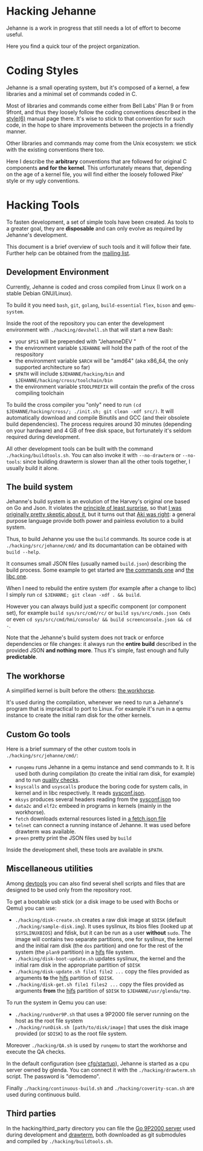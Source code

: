 Hacking Jehanne
===============

Jehanne is a work in progress that still needs a lot of effort to become
useful.

Here you find a quick tour of the project organization.

Coding Styles
=============
Jehanne is a small operating system, but it's composed of a kernel, a
few libraries and a minimal set of commands coded in C.

Most of libraries and commands come either from Bell Labs' Plan 9 or
from 9front, and thus they loosely follow the coding conventions
described in the [style(6)] manual page there.
It's wise to stick to that convention for such code, in the hope to
share improvements between the projects in a friendly manner.

Other libraries and commands may come from the Unix ecosystem:
we stick with the existing conventions there too.

Here I describe the **arbitrary** conventions that are followed for
original C components **and for the kernel**.
This unfortunately means that, depending on the age of a kernel file,
you will find either the loosely followed Pike' style or my ugly
conventions.




Hacking Tools
=============

To fasten development, a set of simple tools have been created.
As tools to a greater goal, they are **disposable** and can only evolve
as required by Jehanne's development.

This document is a brief overview of such tools and it will follow
their fate.
Further help can be obtained from the [mailing list].

Development Environment
-----------------------

Currently, Jehanne is coded and cross compiled from Linux (I work on a
stable Debian GNU/Linux).

To build it you need `bash`, `git`, `golang`, `build-essential` `flex`,
`bison` and `qemu-system`.

Inside the root of the repository you can enter the development
environment with `./hacking/devshell.sh` that will start a new Bash:

* your `$PS1` will be prepended with "JehanneDEV "
* the environment variable `$JEHANNE` will hold the path of the root
  of the respository
* the environment variable `$ARCH` will be "amd64" (aka x86_64, the
  only supported architecture so far)
* `$PATH` will include `$JEHANNE/hacking/bin` and
  `$JEHANNE/hacking/cross/toolchain/bin`
* the environment variable `$TOOLPREFIX` will contain the prefix of
  the cross compiling toolchain

To build the cross compiler you "only" need to run
`(cd $JEHANNE/hacking/cross/; ./init.sh; git clean -xdf src/)`.
It will automatically download and compile Binutils and GCC
(and their obsolete build dependencies).
The process requires around 30 minutes (depending on your hardware)
and 4 GB of free disk space, but fortunately it's seldom required
during development.

All other development tools can be built with the command
`./hacking/buildtools.sh`.
You can also invoke it with `--no-drawterm` or `--no-tools`: since
building drawterm is slower than all the other tools together, I
usually build it alone.

The build system
----------------

Jehanne's build system is an evolution of the Harvey's original one
based on Go and Json. It violates the [principle of least surprise],
so that [I was originally pretty skeptic about it], but it turns out
that [Aki was right]: a general purpose language provide both power
and painless evolution to a build system.

Thus, to build Jehanne you use the `build` commands.
Its source code is at `./hacking/src/jehanne/cmd/` and its documantation
can be obtained with `build --help`.

It consumes small JSON files (usually named `build.json`) describing the
build process. Some example to get started are [the commands one] and
[the libc one].

When I need to rebuild the entire system (for example after a
change to libc) I simply run `cd $JEHANNE; git clean -xdf . && build`.

However you can always build just a specific component
(or component set), for example `build sys/src/cmd/rc/`
or `build sys/src/cmds.json Cmds` or even
`cd sys/src/cmd/hmi/console/ && build screenconsole.json && cd -`.

Note that the Jehanne's build system does not track or enforce
dependencies or file changes: it always run the **entire build**
described in the provided JSON **and nothing more**. Thus it's simple,
fast enough and fully **predictable**.

The workhorse
-------------
A simplified kernel is built before the others: [the workhorse].

It's used during the compilation, whenever we need to run a Jehanne's
program that is impractical to port to Linux. For example it's run in a
qemu instance to create the initial ram disk for the other kernels.

Custom Go tools
---------------
Here is a brief summary of the other custom tools in
`./hacking/src/jehanne/cmd/`:

* `runqemu` runs Jehanne in a qemu instance and send commands to it.
  It is used both during compilation (to create the initial ram disk,
  for example) and to run [quality checks].
* `ksyscalls` and `usyscalls` produce the boring code for system calls,
  in kernel and in libc respectively. It reads [sysconf.json].
* `mksys` produces several headers reading from the [sysconf.json] too
* `data2c` and `elf2c` embeed in programs in kernels (mainly in the
  workhorse).
* `fetch` downloads external resources listed in [a fetch.json file]
* `telnet` can connect a running instance of Jehanne.
  It was used before drawterm was available.
* `preen` pretty print the JSON files used by `build`

Inside the development shell, these tools are available in `$PATH`.

Miscellaneous utilities
-----------------------
Among [devtools] you can also find several shell scripts and files
that are designed to be used only from the repository root.

To get a bootable usb stick (or a disk image to be used with Bochs
or Qemu) you can use:

* `./hacking/disk-create.sh` creates a raw disk image at `$DISK`
  (default `./hacking/sample-disk.img`). It uses syslinux, its bios
  files (looked up at `$SYSLINUXBIOS`) and fdisk, but it can be run as
  a user **without** `sudo`. The image will contains two separate
  partitions, one for syslinux, the kernel and the initial ram disk
  (the `dos` partition) and one for the rest of the system
  (the `plan9` partition) in a [hjfs] file system.
* `./hacking/disk-boot-update.sh` updates syslinux, the kernel and
  the initial ram disk in the appropriate partition of `$DISK`
* `./hacking/disk-update.sh file1 file2 ...`  copy the files provided
  as arguments **to** the [hjfs] partition of `$DISK`.
* `./hacking/disk-get.sh file1 files2 ...` copy the files provided as
  arguments **from** the [hjfs] partition of `$DISK`
  to `$JEHANNE/usr/glenda/tmp`.

To run the system in Qemu you can use:

* `./hacking/runOver9P.sh` that uses a 9P2000 file server running on
  the host as the root file system
* `./hacking/runDisk.sh [path/to/disk/image]` that uses the disk image
  provided (or `$DISK`) to as the root file system.

Moreover `./hacking/QA.sh` is used by `runqemu` to start the workhorse
and execute the QA checks.

In the default configuration (see [cfg/startup]), Jehanne is started as
a cpu server owned by glenda. You can connect it with the
`./hacking/drawterm.sh` script. The password is "demodemo".

Finally `./hacking/continuous-build.sh` and
`./hacking/coverity-scan.sh` are used during continuous build.

Third parties
-------------
In the hacking/third_party directory you can file the
[Go 9P2000 server] used during development and [drawterm], both
downloaded as git submodules and compiled by `./hacking/buildtools.sh`.

[mailing list]: https://groups.google.com/forum/#!forum/jehanneos
[principle of least surprise]: https://en.wikipedia.org/wiki/Principle_of_least_astonishment
[I was originally pretty skeptic about it]: https://groups.google.com/d/msg/harvey/IwK8-gebgyw/vxCPQVaGBAAJ
[Aki was right]: https://groups.google.com/d/msg/harvey/IwK8-gebgyw/vxCPQVaGBAAJ
[the commands one]: https://github.com/JehanneOS/jehanne/blob/master/sys/src/cmd/cmds.json
[the libc one]: https://github.com/JehanneOS/jehanne/blob/master/sys/src/lib/c/build.json
[sysconf.json]: https://github.com/JehanneOS/jehanne/blob/master/sys/src/sysconf.json
[a fetch.json file]: https://github.com/JehanneOS/devtools/blob/master/cross/src/fetch.json
[quality checks]: https://github.com/JehanneOS/jehanne/tree/master/qa
[the workhorse]: https://github.com/JehanneOS/jehanne/blob/master/sys/src/kern/amd64/workhorse.json
[devtools]: https://github.com/JehanneOS/devtools/
[hjfs]: http://man2.aiju.de/4/hjfs
[cfg/startup]: https://github.com/JehanneOS/jehanne/tree/master/cfg
[Go 9P2000 server]: https://github.com/lionkov/ninep
[drawterm]: https://github.com/0intro/drawterm
[style(6)]: http://man.cat-v.org/9front/6/style
